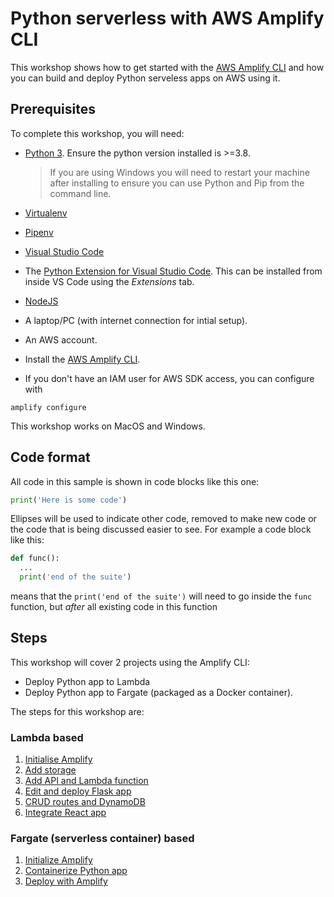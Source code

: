 # Python serverless with AWS Amplify CLI

This workshop shows how to get started with the [AWS Amplify CLI](https://aws.amazon.com/amplify/) and how you can build and deploy Python serveless apps on AWS using it.

## Prerequisites

To complete this workshop, you will need:


* [Python 3](https://www.python.org/downloads/). Ensure the python version installed is >=3.8.
  
  > If you are using Windows you will need to restart your machine after installing to ensure you can use Python and Pip from the command line.

* [Virtualenv](https://virtualenv.pypa.io/en/latest/)
* [Pipenv](https://pipenv.pypa.io/en/latest/)
* [Visual Studio Code](https://code.visualstudio.com/)
* The [Python Extension for Visual Studio Code](https://marketplace.visualstudio.com/itemdetails?itemName=ms-python.python). This can be installed from inside VS Code using the *Extensions* tab.
* [NodeJS](https://nodejs.org/)
* A laptop/PC (with internet connection for intial setup).
* An AWS account.
* Install the [AWS Amplify CLI](https://docs.amplify.aws/cli/start/install/).
* If you don't have an IAM user for AWS SDK access, you can configure with
```
amplify configure
```


This workshop works on MacOS and Windows.

## Code format

All code in this sample is shown in code blocks like this one:

```python
print('Here is some code')
```

Ellipses will be used to indicate other code, removed to make new code or the code that is being discussed easier to see. For example a code block like this:

```python
def func():
  ...
  print('end of the suite')
```

means that the `print('end of the suite')` will need to go inside the `func` function, but *after* all existing code in this function

## Steps

This workshop will cover 2 projects using the Amplify CLI: 
- Deploy Python app to Lambda
- Deploy Python app to Fargate (packaged as a Docker container). 

The steps for this workshop are:

### Lambda based 
1. [Initialise Amplify](./steps/python-lambda/01-initialize-amplify.md)
2. [Add storage](./steps/python-lambda/02-add-storage.md)
3. [Add API and Lambda function](./steps/python-lambda/03-add-api-lambda-function.md)
4. [Edit and deploy Flask app](./steps/python-lambda/04-edit-deploy-flask-app.md)
5. [CRUD routes and DynamoDB](./steps/python-lambda/05-crud-routes-dynamodb.md)
6. [Integrate React app](./steps/python-lambda/06-integrate-react-app.md)

### Fargate (serverless container) based   
1. [Initialize Amplify](./steps/python-fargate/01-initialize-amplify.md)
2. [Containerize Python app](./steps/python-fargate/02-ontainerize-python-app.md)
3. [Deploy with Amplify](./steps/python-fargate/03-deploy-with-amplify.md)